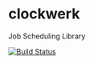 # clockwerk
Job Scheduling Library

[![Build Status](https://travis-ci.org/onatm/clockwerk.svg?branch=master)](https://travis-ci.org/onatm/clockwerk)